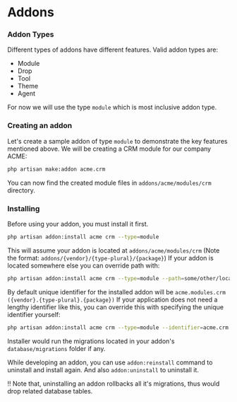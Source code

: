 # Addons



### Addon Types
Different types of addons have different features. Valid addon types are:
- Module
- Drop
- Tool
- Theme
- Agent

For now we will use the type `module` which is most inclusive addon type.
 
### Creating an addon
Let's create a sample addon of type `module` to demonstrate the key features mentioned above. We will be creating a CRM module for our company ACME:
```bash
php artisan make:addon acme.crm
```


You can now find the created module files in `addons/acme/modules/crm` directory.

### Installing 
Before using your addon, you must install it first. 

```bash
php artisan addon:install acme crm --type=module
```

This will assume your addon is located at `addons/acme/modules/crm` (Note the format: `addons/{vendor}/{type-plural}/{package}`)
If your addon is located somewhere else you can override path with:
```bash
php artisan addon:install acme crm --type=module --path=some/other/location
```

By default unique identifier for the installed addon will be `acme.modules.crm` `({vendor}.{type-plural}.{package})`
If your application does not need a lengthy identifier like this, you can override this with specifying the unique identifier yourself:

```bash
php artisan addon:install acme crm --type=module --identifier=acme.crm
```


Installer would run the migrations located in your addon's `database/migrations` folder if any.

While developing an addon, you can use `addon:reinstall` command to uninstall and install again. And also `addon:uninstall` to uninstall it. 

<div class="alert alert--danger">
‼ Note that, uninstalling an addon rollbacks all it's migrations, thus would drop related database tables.
</div>
